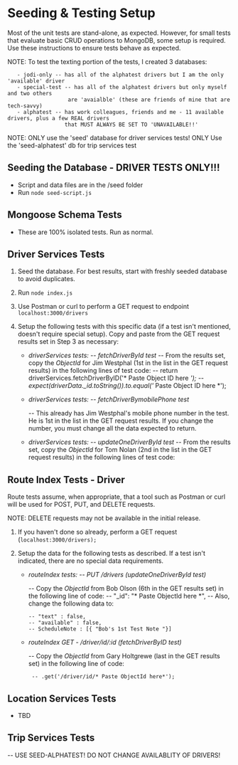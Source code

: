 # Seeding & Testing Setup

Most of the unit tests are stand-alone, as expected. However, for small tests that
evaluate basic CRUD operations to MongoDB, some setup is required. Use these instructions
to ensure tests behave as expected.

NOTE:  To test the texting portion of the tests, I created 3 databases:

       - jodi-only -- has all of the alphatest drivers but I am the only 'available' driver
       - special-test -- has all of the alphatest drivers but only myself and two others
                       are 'avaialble' (these are friends of mine that are tech-savvy)
       - alphatest -- has work colleagues, friends and me - 11 available drivers, plus a few REAL drivers 
                      that MUST ALWAYS BE SET TO 'UNAVAILABLE!!'              


NOTE:  ONLY use the 'seed' database for driver services tests!
       ONLY Use the 'seed-alphatest' db for trip services test

## Seeding the Database - DRIVER TESTS ONLY!!!
 - Script and data files are in the /seed folder
 - Run ```node seed-script.js```

## Mongoose Schema Tests
- These are 100% isolated tests. Run as normal.

## Driver Services Tests
1. Seed the database. For best results, start with freshly seeded database to avoid duplicates.

2. Run ```node index.js```

3. Use Postman or curl to perform a GET request to endpoint ```localhost:3000/drivers```

4. Setup the following tests with this specific data (if a test isn't mentioned, doesn't require special setup). 
   Copy and paste from the GET request results set in Step 3 as necessary:

    - *driverServices tests: 
        -- fetchDriverById test*
           -- From the results set, copy the *ObjectId* for Jim Westphal (1st in the list in the GET request results) in the following 
              lines of test code:
              -- return driverServices.fetchDriverByID('* Paste Object ID here *');
              -- expect(driverData._id.toString()).to.equal('* Paste Object ID here *');

    - *driverServices tests: -- fetchDriverBymobilePhone test*
    
        -- This already has Jim Westphal's mobile phone number in the test. He is 1st in the list in the GET request results. If you 
           change the number, you must change all the data expected to return.

    - *driverServices tests: -- updateOneDriverById test*
        -- From the results set, copy the *ObjectId* for Tom Nolan (2nd in the list in the GET request results) in the following lines              of test code:



## Route Index Tests - Driver
Route tests assume, when appropriate, that a tool such as Postman or curl will be used
for POST, PUT, and DELETE requests.

NOTE: DELETE requests may not be available in the initial release.

1. If you haven't done so already, perform a GET request (```localhost:3000/drivers);```

2. Setup the data for the following tests as described. If a test isn't indicated, there are no special data requirements.
   - *routeIndex tests: -- PUT /drivers (updateOneDriverById test)*
   
      -- Copy the *ObjectId* from Bob Olson (6th in the GET results set) in the following line of code:
      -- "_id": "* Paste ObjectId here *",
      -- Also, change the following data to:
      
         -- "text" : false,
         -- "available" : false,
         -- ScheduleNote : [{ "Bob's 1st Test Note "}]  

   - *routeIndex GET - /driver/id/:id (fetchDriverByID test)*
   
      -- Copy the *ObjectId* from Gary Holtgrewe (last in the GET results set) in the following line of code:
      
          -- .get('/driver/id/* Paste ObjectId here*');




## Location Services Tests
- TBD

## Trip Services Tests  
-- USE SEED-ALPHATEST! DO NOT CHANGE AVAILABLITY OF DRIVERS!
